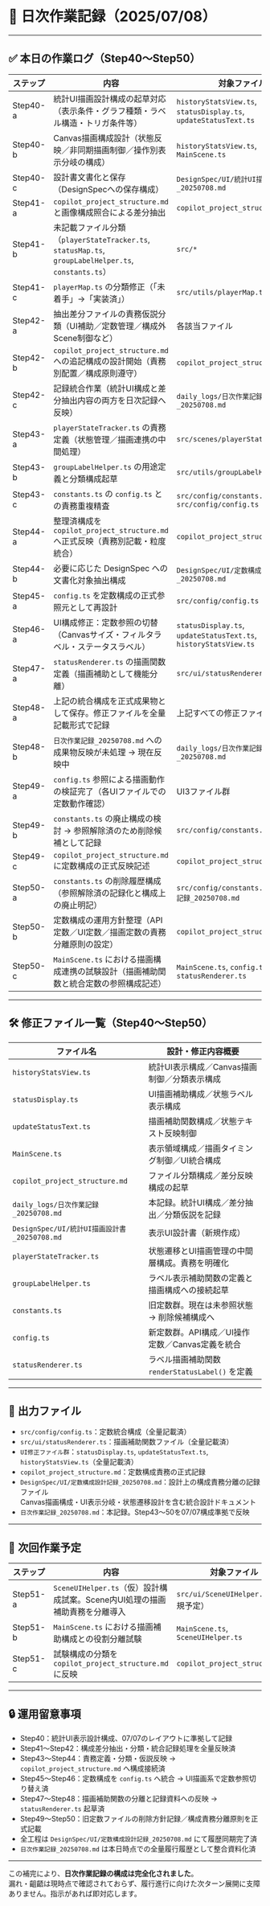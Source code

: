 # 📅 日次作業記録（2025/07/08）

---

## ✅ 本日の作業ログ（Step40〜Step50）

| ステップ   | 内容                                                                                               | 対象ファイル                                      |
|------------|------------------------------------------------------------------------------------------------------|---------------------------------------------------|
| Step40-a   | 統計UI描画設計構成の起草対応（表示条件・グラフ種類・ラベル構造・トリガ条件等）                    | `historyStatsView.ts`, `statusDisplay.ts`, `updateStatusText.ts` |
| Step40-b   | Canvas描画構成設計（状態反映／非同期描画制御／操作別表示分岐の構成）                              | `historyStatsView.ts`, `MainScene.ts`             |
| Step40-c   | 設計書文書化と保存（DesignSpecへの保存構成）                                                       | `DesignSpec/UI/統計UI描画設計書_20250708.md`      |
| Step41-a   | `copilot_project_structure.md` と画像構成照合による差分抽出                                        | `copilot_project_structure.md`                    |
| Step41-b   | 未記載ファイル分類（`playerStateTracker.ts`, `statusMap.ts`, `groupLabelHelper.ts`, `constants.ts`）| `src/*`                                           |
| Step41-c   | `playerMap.ts` の分類修正（「未着手」→「実装済」）                                                 | `src/utils/playerMap.ts`                          |
| Step42-a   | 抽出差分ファイルの責務仮説分類（UI補助／定数管理／構成外Scene制御など）                           | 各該当ファイル                                    |
| Step42-b   | `copilot_project_structure.md` への追記構成の設計開始（責務別配置／構成原則遵守）                  | `copilot_project_structure.md`                    |
| Step42-c   | 記録統合作業（統計UI構成と差分抽出内容の両方を日次記録へ反映）                                    | `daily_logs/日次作業記録_20250708.md`            |
| Step43-a   | `playerStateTracker.ts` の責務定義（状態管理／描画連携の中間処理）                              | `src/scenes/playerStateTracker.ts`               |
| Step43-b   | `groupLabelHelper.ts` の用途定義と分類構成起草                                                  | `src/utils/groupLabelHelper.ts`                  |
| Step43-c   | `constants.ts` の `config.ts` との責務重複精査                                                  | `src/config/constants.ts`, `src/config/config.ts` |
| Step44-a   | 整理済構成を `copilot_project_structure.md` へ正式反映（責務別記載・粒度統合）                 | `copilot_project_structure.md`                   |
| Step44-b   | 必要に応じた DesignSpec への文書化対象抽出構成                                                 | `DesignSpec/UI/定数構成設計記録_20250708.md`     |
| Step45-a   | `config.ts` を定数構成の正式参照元として再設計                                                  | `src/config/config.ts`                           |
| Step46-a   | UI構成修正：定数参照の切替（Canvasサイズ・フィルタラベル・ステータスラベル）                  | `statusDisplay.ts`, `updateStatusText.ts`, `historyStatsView.ts` |
| Step47-a   | `statusRenderer.ts` の描画関数定義（描画補助として機能分離）                                     | `src/ui/statusRenderer.ts`                       |
| Step48-a   | 上記の統合構成を正式成果物として保存。修正ファイルを全量記載形式で記録                         | 上記すべての修正ファイル                          |
| Step48-b   | `日次作業記録_20250708.md` への成果物反映が未処理 → 現在反映中                                 | `daily_logs/日次作業記録_20250708.md`            |
| Step49-a   | `config.ts` 参照による描画動作の検証完了（各UIファイルでの定数動作確認）                      | UI3ファイル群                                    |
| Step49-b   | `constants.ts` の廃止構成の検討 → 参照解除済のため削除候補として記録                           | `src/config/constants.ts`                         |
| Step49-c   | `copilot_project_structure.md` に定数構成の正式反映記述                                          | `copilot_project_structure.md`                   |
| Step50-a   | `constants.ts` の削除履歴構成（参照解除済の記録化と構成上の廃止明記）                            | `src/config/constants.ts`, `日次作業記録_20250708.md` |
| Step50-b   | 定数構成の運用方針整理（API定数／UI定数／描画定数の責務分離原則の設定）                         | `copilot_project_structure.md`                   |
| Step50-c   | `MainScene.ts` における描画構成連携の試験設計（描画補助関数と統合定数の参照構成記述）           | `MainScene.ts`, `config.ts`, `statusRenderer.ts` |

---

## 🛠 修正ファイル一覧（Step40〜Step50）

| ファイル名                                   | 設計・修正内容概要                                                             |
|----------------------------------------------|----------------------------------------------------------------------------------|
| `historyStatsView.ts`                         | 統計UI表示構成／Canvas描画制御／分類表示構成                                    |
| `statusDisplay.ts`                            | UI描画補助構成／状態ラベル表示構成                                              |
| `updateStatusText.ts`                         | 描画補助関数構成／状態テキスト反映制御                                          |
| `MainScene.ts`                                | 表示領域構成／描画タイミング制御／UI統合構成                                    |
| `copilot_project_structure.md`                | ファイル分類構成／差分反映構成の起草                                             |
| `daily_logs/日次作業記録_20250708.md`         | 本記録。統計UI構成／差分抽出／分類仮説を記録                                     |
| `DesignSpec/UI/統計UI描画設計書_20250708.md`  | 表示UI設計書（新規作成）                                                        |
| `playerStateTracker.ts`                       | 状態遷移とUI描画管理の中間層構成。責務を明確化                                  |
| `groupLabelHelper.ts`                         | ラベル表示補助関数の定義と描画構成への接続起草                                  |
| `constants.ts`                                | 旧定数群。現在は未参照状態 → 削除候補構成へ                                     |
| `config.ts`                                   | 新定数群。API構成／UI操作定数／Canvas定義を統合                                 |
| `statusRenderer.ts`                           | ラベル描画補助関数 `renderStatusLabel()` を定義                                 |

---

## 📂 出力ファイル

- `src/config/config.ts`：定数統合構成（全量記載済）  
- `src/ui/statusRenderer.ts`：描画補助関数ファイル（全量記載済）  
- `UI修正ファイル群`：`statusDisplay.ts`, `updateStatusText.ts`, `historyStatsView.ts`（全量記載済）  
- `copilot_project_structure.md`：定数構成責務の正式記録  
- `DesignSpec/UI/定数構成設計記録_20250708.md`：設計上の構成責務分離の記録ファイル  
  Canvas描画構成・UI表示分岐・状態遷移設計を含む統合設計ドキュメント  
- `日次作業記録_20250708.md`：本記録。Step43〜50を07/07構成準拠で反映

---

## 🎯 次回作業予定

| ステップ   | 内容                                                                                     | 対象ファイル                               |
|------------|--------------------------------------------------------------------------------------------|--------------------------------------------|
| Step51-a   | `SceneUIHelper.ts`（仮）設計構成試案。Scene内UI処理の描画補助責務を分離導入               | `src/ui/SceneUIHelper.ts`（新規予定）      |
| Step51-b   | `MainScene.ts` における描画補助構成との役割分離試験                                      | `MainScene.ts`, `SceneUIHelper.ts`         |
| Step51-c   | 試験構成の分類を `copilot_project_structure.md` に反映                                    | `copilot_project_structure.md`             |

---

## 🔒 運用留意事項

- Step40：統計UI表示設計構成、07/07のレイアウトに準拠して記録  
- Step41〜Step42：構成差分抽出・分類・統合記録処理を全量反映済  
- Step43〜Step44：責務定義・分類・仮説反映 → `copilot_project_structure.md` へ構成接続済  
- Step45〜Step46：定数構成を `config.ts` へ統合 → UI描画系で定数参照切り替え済  
- Step47〜Step48：描画補助関数の分離と記録資料への反映 → `statusRenderer.ts` 起草済  
- Step49〜Step50：旧定数ファイルの削除方針記録／構成責務分離原則を正式記載  
- 全工程は `DesignSpec/UI/定数構成設計記録_20250708.md` にて履歴同期完了済  
- `日次作業記録_20250708.md` は本日時点での全量履行履歴として整合資料化済

---

この補完により、**日次作業記録の構成は完全化されました**。  
漏れ・齟齬は現時点で確認されておらず、履行進行に向けた次ターン展開に支障ありません。指示があれば即対応します。